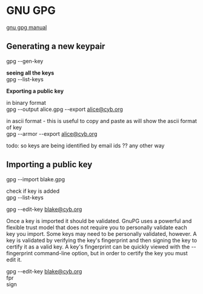 # GNU GPG

[gnu gpg manual](https://www.gnupg.org/gph/en/manual.html)  

## Generating a new keypair

gpg --gen-key  

**seeing all the keys**  
gpg --list-keys  

**Exporting a public key**  

in binary format  
gpg --output alice.gpg --export alice@cyb.org  

in ascii format - this is useful to copy and paste as will show the ascii format of key  
gpg --armor --export alice@cyb.org  

todo: so keys are being identified by email ids ?? any other way   


## Importing a public key

gpg --import blake.gpg  

check if key is added  
gpg --list-keys  

gpg --edit-key blake@cyb.org  

Once a key is imported it should be validated. GnuPG uses a powerful and flexible trust model that does not require you to personally validate each key you import. Some keys may need to be personally validated, however. A key is validated by verifying the key's fingerprint and then signing the key to certify it as a valid key. A key's fingerprint can be quickly viewed with the --fingerprint command-line option, but in order to certify the key you must edit it. 

gpg --edit-key blake@cyb.org  
fpr  
sign  

